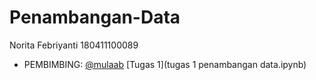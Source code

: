 # Penambangan-Data
Norita Febriyanti
180411100089
+ PEMBIMBING: [@mulaab](https://github.com/mulaab)
[Tugas 1](tugas 1 penambangan data.ipynb)

